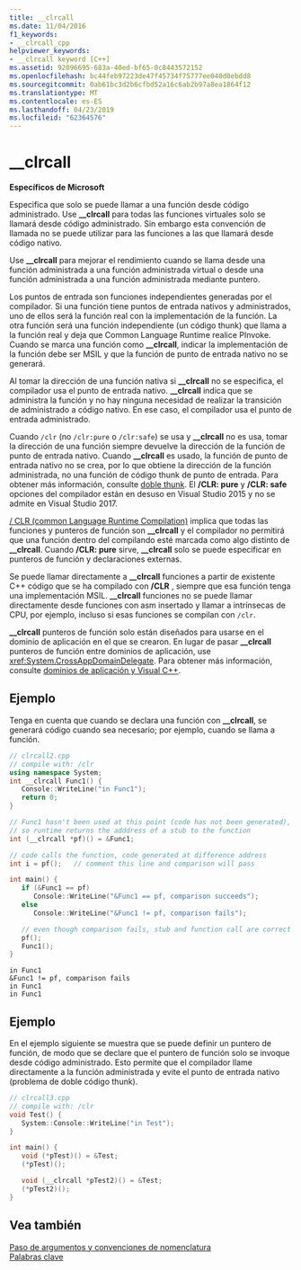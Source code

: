 ```yaml
---
title: __clrcall
ms.date: 11/04/2016
f1_keywords:
- __clrcall_cpp
helpviewer_keywords:
- __clrcall keyword [C++]
ms.assetid: 92096695-683a-40ed-bf65-0c8443572152
ms.openlocfilehash: bc44feb97223de47f45734f75777ee040d0ebdd8
ms.sourcegitcommit: 0ab61bc3d2b6cfbd52a16c6ab2b97a8ea1864f12
ms.translationtype: MT
ms.contentlocale: es-ES
ms.lasthandoff: 04/23/2019
ms.locfileid: "62364576"
---
```

# <a name="clrcall"></a>__clrcall

**Específicos de Microsoft**

Especifica que solo se puede llamar a una función desde código administrado.  Use **__clrcall** para todas las funciones virtuales solo se llamará desde código administrado. Sin embargo esta convención de llamada no se puede utilizar para las funciones a las que llamará desde código nativo.

Use **__clrcall** para mejorar el rendimiento cuando se llama desde una función administrada a una función administrada virtual o desde una función administrada a una función administrada mediante puntero.

Los puntos de entrada son funciones independientes generadas por el compilador. Si una función tiene puntos de entrada nativos y administrados, uno de ellos será la función real con la implementación de la función. La otra función será una función independiente (un código thunk) que llama a la función real y deja que Common Language Runtime realice PInvoke. Cuando se marca una función como **__clrcall**, indicar la implementación de la función debe ser MSIL y que la función de punto de entrada nativo no se generará.

Al tomar la dirección de una función nativa si **__clrcall** no se especifica, el compilador usa el punto de entrada nativo. **__clrcall** indica que se administra la función y no hay ninguna necesidad de realizar la transición de administrado a código nativo. En ese caso, el compilador usa el punto de entrada administrado.

Cuando `/clr` (no `/clr:pure` o `/clr:safe`) se usa y **__clrcall** no es usa, tomar la dirección de una función siempre devuelve la dirección de la función de punto de entrada nativo. Cuando **__clrcall** es usado, la función de punto de entrada nativo no se crea, por lo que obtiene la dirección de la función administrada, no una función de código thunk de punto de entrada. Para obtener más información, consulte [doble thunk](../dotnet/double-thunking-cpp.md). El **/CLR: pure** y **/CLR: safe** opciones del compilador están en desuso en Visual Studio 2015 y no se admite en Visual Studio 2017.

[/ CLR (common Language Runtime Compilation)](../build/reference/clr-common-language-runtime-compilation.md) implica que todas las funciones y punteros de función son **__clrcall** y el compilador no permitirá que una función dentro del compilando esté marcada como algo distinto de **__clrcall**. Cuando **/CLR: pure** sirve, **__clrcall** solo se puede especificar en punteros de función y declaraciones externas.

Se puede llamar directamente a **__clrcall** funciones a partir de existente C++ código que se ha compilado con **/CLR** , siempre que esa función tenga una implementación MSIL. **__clrcall** funciones no se puede llamar directamente desde funciones con asm insertado y llamar a intrínsecas de CPU, por ejemplo, incluso si esas funciones se compilan con `/clr`.

**__clrcall** punteros de función solo están diseñados para usarse en el dominio de aplicación en el que se crearon.  En lugar de pasar **__clrcall** punteros de función entre dominios de aplicación, use <xref:System.CrossAppDomainDelegate>. Para obtener más información, consulte [dominios de aplicación y Visual C++](../dotnet/application-domains-and-visual-cpp.md).

## <a name="example"></a>Ejemplo

Tenga en cuenta que cuando se declara una función con **__clrcall**, se generará código cuando sea necesario; por ejemplo, cuando se llama a función.

```cpp
// clrcall2.cpp
// compile with: /clr
using namespace System;
int __clrcall Func1() {
   Console::WriteLine("in Func1");
   return 0;
}

// Func1 hasn't been used at this point (code has not been generated),
// so runtime returns the adddress of a stub to the function
int (__clrcall *pf)() = &Func1;

// code calls the function, code generated at difference address
int i = pf();   // comment this line and comparison will pass

int main() {
   if (&Func1 == pf)
      Console::WriteLine("&Func1 == pf, comparison succeeds");
   else
      Console::WriteLine("&Func1 != pf, comparison fails");

   // even though comparison fails, stub and function call are correct
   pf();
   Func1();
}
```

```Output
in Func1
&Func1 != pf, comparison fails
in Func1
in Func1
```

## <a name="example"></a>Ejemplo

En el ejemplo siguiente se muestra que se puede definir un puntero de función, de modo que se declare que el puntero de función solo se invoque desde código administrado. Esto permite que el compilador llame directamente a la función administrada y evite el punto de entrada nativo (problema de doble código thunk).

```cpp
// clrcall3.cpp
// compile with: /clr
void Test() {
   System::Console::WriteLine("in Test");
}

int main() {
   void (*pTest)() = &Test;
   (*pTest)();

   void (__clrcall *pTest2)() = &Test;
   (*pTest2)();
}
```

## <a name="see-also"></a>Vea también

[Paso de argumentos y convenciones de nomenclatura](../cpp/argument-passing-and-naming-conventions.md)<br/>
[Palabras clave](../cpp/keywords-cpp.md)
